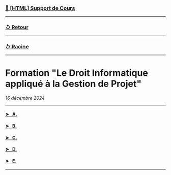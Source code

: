 ### [📝 [HTML] Support de Cours](https://supports.idgeo.fr/cpgeom/A0-CP24_infos_droits/co/CQP_B4U10S35.html)

---

### [↺ Retour](../README.MD)

---

### [↺ Racine](../../../README.MD)

---

# Formation "Le Droit Informatique appliqué à la Gestion de Projet"

<i>16 décembre 2024</i>

---

#### [➤ &nbsp; A.](README.MD#)

#### [➤ &nbsp; B.](README.MD#)

#### [➤ &nbsp; C.](README.MD#)

#### [➤ &nbsp; D.](README.MD#)

#### [➤ &nbsp; E.](README.MD#)

---
